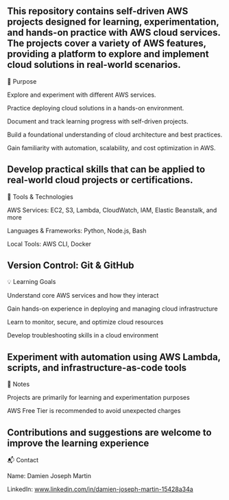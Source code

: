 This repository contains self-driven AWS projects designed for learning, experimentation, and hands-on practice with AWS cloud services. The projects cover a variety of AWS features, providing a platform to explore and implement cloud solutions in real-world scenarios.
--
🚀 Purpose

Explore and experiment with different AWS services.

Practice deploying cloud solutions in a hands-on environment.

Document and track learning progress with self-driven projects.

Build a foundational understanding of cloud architecture and best practices.

Gain familiarity with automation, scalability, and cost optimization in AWS.

Develop practical skills that can be applied to real-world cloud projects or certifications.
--
🔧 Tools & Technologies

AWS Services: EC2, S3, Lambda, CloudWatch, IAM, Elastic Beanstalk, and more

Languages & Frameworks: Python, Node.js, Bash 

Local Tools: AWS CLI, Docker

Version Control: Git & GitHub
--
💡 Learning Goals

Understand core AWS services and how they interact

Gain hands-on experience in deploying and managing cloud infrastructure

Learn to monitor, secure, and optimize cloud resources

Develop troubleshooting skills in a cloud environment

Experiment with automation using AWS Lambda, scripts, and infrastructure-as-code tools
--
📌 Notes

Projects are primarily for learning and experimentation purposes

AWS Free Tier is recommended to avoid unexpected charges

Contributions and suggestions are welcome to improve the learning experience
--
📬 Contact

Name: Damien Joseph Martin

LinkedIn: www.linkedin.com/in/damien-joseph-martin-15428a34a

